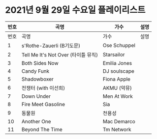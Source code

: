# 2021년 9월 29일 수요일 플레이리스트

| 번호 | 곡명 | 가수 | 설명 |
|------|------|------|------|
| 번호 | 곡명 | 가수 | 설명 |
| 1 | s'Rothe-Zauerli (B기도문) | Ose Schuppel |  |
| 2 | Tell Me It's Not Over (타이틀 뮤직) | Starsailor |  |
| 3 | Both Sides Now | Emilia Jones |  |
| 4 | Candy Funk | DJ soulscape |  |
| 5 | Shadowboxer | Fiona Apple |  |
| 6 | 전쟁터 (with 이선희) | AKMU (악뮤) |  |
| 7 | Down Under | Men At Work |  |
| 8 | Fire Meet Gasoline | Sia |  |
| 9 | 동물원 | 천용성 |  |
| 10 | Another One | Mac Demarco |  |
| 11 | Beyond The Time | Tm Network |  |
